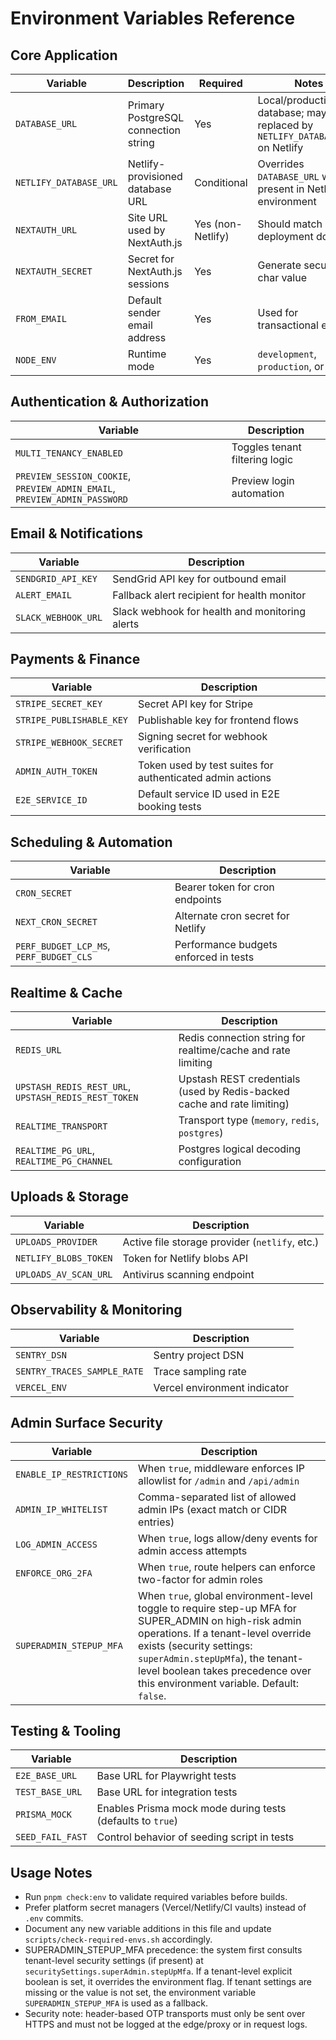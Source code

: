 # Environment Variables Reference

## Core Application
| Variable | Description | Required | Notes |
|----------|-------------|---------|-------|
| `DATABASE_URL` | Primary PostgreSQL connection string | Yes | Local/production database; may be replaced by `NETLIFY_DATABASE_URL` on Netlify |
| `NETLIFY_DATABASE_URL` | Netlify-provisioned database URL | Conditional | Overrides `DATABASE_URL` when present in Netlify environment |
| `NEXTAUTH_URL` | Site URL used by NextAuth.js | Yes (non-Netlify) | Should match deployment domain |
| `NEXTAUTH_SECRET` | Secret for NextAuth.js sessions | Yes | Generate secure 32+ char value |
| `FROM_EMAIL` | Default sender email address | Yes | Used for transactional emails |
| `NODE_ENV` | Runtime mode | Yes | `development`, `production`, or `test` |

## Authentication & Authorization
| Variable | Description |
|----------|-------------|
| `MULTI_TENANCY_ENABLED` | Toggles tenant filtering logic |
| `PREVIEW_SESSION_COOKIE`, `PREVIEW_ADMIN_EMAIL`, `PREVIEW_ADMIN_PASSWORD` | Preview login automation |

## Email & Notifications
| Variable | Description |
|----------|-------------|
| `SENDGRID_API_KEY` | SendGrid API key for outbound email |
| `ALERT_EMAIL` | Fallback alert recipient for health monitor |
| `SLACK_WEBHOOK_URL` | Slack webhook for health and monitoring alerts |

## Payments & Finance
| Variable | Description |
|----------|-------------|
| `STRIPE_SECRET_KEY` | Secret API key for Stripe |
| `STRIPE_PUBLISHABLE_KEY` | Publishable key for frontend flows |
| `STRIPE_WEBHOOK_SECRET` | Signing secret for webhook verification |
| `ADMIN_AUTH_TOKEN` | Token used by test suites for authenticated admin actions |
| `E2E_SERVICE_ID` | Default service ID used in E2E booking tests |

## Scheduling & Automation
| Variable | Description |
|----------|-------------|
| `CRON_SECRET` | Bearer token for cron endpoints |
| `NEXT_CRON_SECRET` | Alternate cron secret for Netlify |
| `PERF_BUDGET_LCP_MS`, `PERF_BUDGET_CLS` | Performance budgets enforced in tests |

## Realtime & Cache
| Variable | Description |
|----------|-------------|
| `REDIS_URL` | Redis connection string for realtime/cache and rate limiting |
| `UPSTASH_REDIS_REST_URL`, `UPSTASH_REDIS_REST_TOKEN` | Upstash REST credentials (used by Redis-backed cache and rate limiting) |
| `REALTIME_TRANSPORT` | Transport type (`memory`, `redis`, `postgres`) |
| `REALTIME_PG_URL`, `REALTIME_PG_CHANNEL` | Postgres logical decoding configuration |

## Uploads & Storage
| Variable | Description |
|----------|-------------|
| `UPLOADS_PROVIDER` | Active file storage provider (`netlify`, etc.) |
| `NETLIFY_BLOBS_TOKEN` | Token for Netlify blobs API |
| `UPLOADS_AV_SCAN_URL` | Antivirus scanning endpoint |

## Observability & Monitoring
| Variable | Description |
|----------|-------------|
| `SENTRY_DSN` | Sentry project DSN |
| `SENTRY_TRACES_SAMPLE_RATE` | Trace sampling rate |
| `VERCEL_ENV` | Vercel environment indicator |

## Admin Surface Security
| Variable | Description |
|----------|-------------|
| `ENABLE_IP_RESTRICTIONS` | When `true`, middleware enforces IP allowlist for `/admin` and `/api/admin` |
| `ADMIN_IP_WHITELIST` | Comma-separated list of allowed admin IPs (exact match or CIDR entries) |
| `LOG_ADMIN_ACCESS` | When `true`, logs allow/deny events for admin access attempts |
| `ENFORCE_ORG_2FA` | When `true`, route helpers can enforce two-factor for admin roles |
| `SUPERADMIN_STEPUP_MFA` | When `true`, global environment-level toggle to require step-up MFA for SUPER_ADMIN on high-risk admin operations. If a tenant-level override exists (security settings: `superAdmin.stepUpMfa`), the tenant-level boolean takes precedence over this environment variable. Default: `false`. |

## Testing & Tooling
| Variable | Description |
|----------|-------------|
| `E2E_BASE_URL` | Base URL for Playwright tests |
| `TEST_BASE_URL` | Base URL for integration tests |
| `PRISMA_MOCK` | Enables Prisma mock mode during tests (defaults to `true`) |
| `SEED_FAIL_FAST` | Control behavior of seeding script in tests |

## Usage Notes
- Run `pnpm check:env` to validate required variables before builds.
- Prefer platform secret managers (Vercel/Netlify/CI vaults) instead of `.env` commits.
- Document any new variable additions in this file and update `scripts/check-required-envs.sh` accordingly.
- SUPERADMIN_STEPUP_MFA precedence: the system first consults tenant-level security settings (if present) at `securitySettings.superAdmin.stepUpMfa`. If a tenant-level explicit boolean is set, it overrides the environment flag. If tenant settings are missing or the value is not set, the environment variable `SUPERADMIN_STEPUP_MFA` is used as a fallback.
- Security note: header-based OTP transports must only be sent over HTTPS and must not be logged at the edge/proxy or in request logs.
